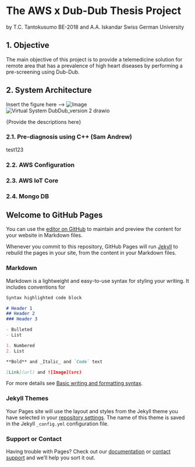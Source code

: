 # The AWS x Dub-Dub Thesis Project
by T.C. Tantokusumo BE-2018 and A.A. Iskandar
Swiss German University

## 1. Objective

The main objective of this project is to provide a telemedicine solution for remote area that has a prevalence of high heart diseases by performing a pre-screening using Dub-Dub.

## 2. System Architecture 

Insert the figure here --> ![Image](src)
![Virtual System DubDub_version 2 drawio](https://user-images.githubusercontent.com/61266571/170742220-c34fe6a4-7570-40c3-866e-70bf0ee54e3b.png)





{Provide the descriptions here}

### 2.1. Pre-diagnosis using C++ (Sam Andrew)
test123

### 2.2. AWS Configuration

### 2.3. AWS IoT Core

### 2.4. Mongo DB




## Welcome to GitHub Pages

You can use the [editor on GitHub](https://github.com/mydubdub/aws-dubdub/edit/gh-pages/index.md) to maintain and preview the content for your website in Markdown files.

Whenever you commit to this repository, GitHub Pages will run [Jekyll](https://jekyllrb.com/) to rebuild the pages in your site, from the content in your Markdown files.

### Markdown

Markdown is a lightweight and easy-to-use syntax for styling your writing. It includes conventions for

```markdown
Syntax highlighted code block

# Header 1
## Header 2
### Header 3

- Bulleted
- List

1. Numbered
2. List

**Bold** and _Italic_ and `Code` text

[Link](url) and ![Image](src)
```

For more details see [Basic writing and formatting syntax](https://docs.github.com/en/github/writing-on-github/getting-started-with-writing-and-formatting-on-github/basic-writing-and-formatting-syntax).

### Jekyll Themes

Your Pages site will use the layout and styles from the Jekyll theme you have selected in your [repository settings](https://github.com/mydubdub/aws-dubdub/settings/pages). The name of this theme is saved in the Jekyll `_config.yml` configuration file.

### Support or Contact

Having trouble with Pages? Check out our [documentation](https://docs.github.com/categories/github-pages-basics/) or [contact support](https://support.github.com/contact) and we’ll help you sort it out.
